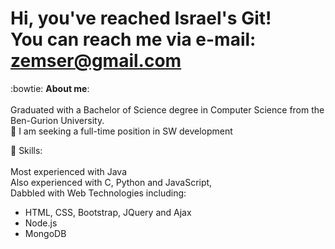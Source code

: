 # Hi, you've reached Israel's Git! <br/>  You can reach me via e-mail: zemser@gmail.com 
:bowtie: **About me**:\
\
Graduated with a Bachelor of Science degree in Computer Science from the Ben-Gurion University.\
:mag_right: I am seeking a full-time position in SW development

:briefcase: Skills:\
\
Most experienced with Java\
Also experienced with C, Python and JavaScript,\
Dabbled with Web Technologies including:
- HTML, CSS, Bootstrap, JQuery and Ajax
- Node.js
- MongoDB


<!--
**zemser/zemser** is a ✨ _special_ ✨ repository because its `README.md` (this file) appears on your GitHub profile.

Here are some ideas to get you started:

- 🔭 I’m currently working on ...
- 🌱 I’m currently learning ...
- 👯 I’m looking to collaborate on ...
- 🤔 I’m looking for help with ...
- 💬 Ask me about ...
- 📫 How to reach me: ...
- 😄 Pronouns: ...
- ⚡ Fun fact: ...
-->
